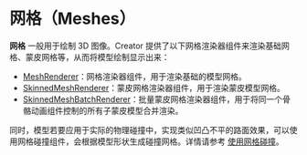 # 网格（Meshes）

**网格** 一般用于绘制 3D 图像。Creator 提供了以下网格渲染器组件来渲染基础网格、蒙皮网格等，从而将模型绘制显示出来：

- [MeshRenderer](../../engine/renderable/model-component.md)：网格渲染器组件，用于渲染基础的模型网格。
- [SkinnedMeshRenderer](./skinnedMeshRenderer.md)：蒙皮网格渲染器组件，用于渲染蒙皮模型网格。
- [SkinnedMeshBatchRenderer](./skinnedMeshBatchRenderer.md)：批量蒙皮网格渲染器组件，用于将同一个骨骼动画组件控制的所有子蒙皮模型合并渲染。

同时，模型若要应用于实际的物理碰撞中，实现类似凹凸不平的路面效果，可以使用网格碰撞组件，会根据模型形状生成碰撞网格。详情请参考 [使用网格碰撞](../../physics/physics-collider.md#%E5%AE%9E%E7%8E%B0%E9%B9%85%E8%BD%AF%E7%9F%B3)。
